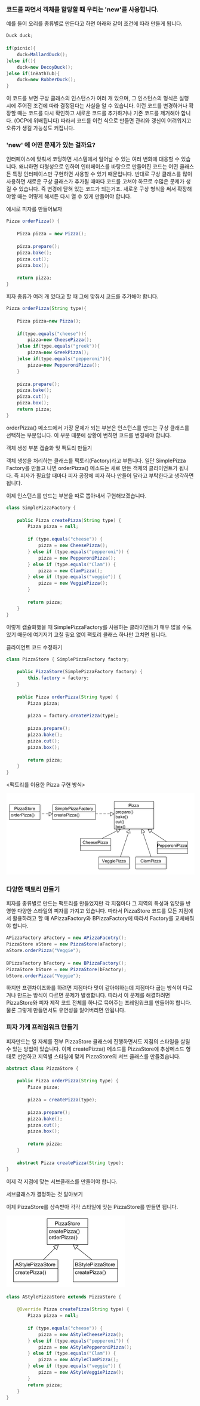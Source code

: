### 코드를 짜면서 객체를 할당할 때 우리는 'new'를 사용합니다.

예를 들어 오리를 종류별로 만든다고 하면 아래와 같이 조건에 따라 만들게 됩니다.

```java
Duck duck;

if(picnic){
    duck=MallardDuck();
}else if(){
    duck=new DecoyDuck();
}else if(inBathTub){
    duck=new RubberDuck();
}
```

이 코드를 보면 구상 클래스의 인스턴스가 여러 개 있으며, 그 인스턴스의 형식은 실행 시에 주어진 조건에 따라 결정된다는 사실을 알 수 있습니다. 이런 코드를 변경하거나 확장할 때는 코드를 다시 확인하고 새로운
코드를 추가하거나 기존 코드를 제거해야 합니다. (OCP에 위배됩니다)
따라서 코드를 이런 식으로 만들면 관리와 갱신이 어려워지고 오류가 생길 가능성도 커집니다.

### 'new' 에 어떤 문제가 있는 걸까요?

인터페이스에 맞춰서 코딩하면 시스템에서 일어날 수 있는 여러 변화에 대응할 수 있습니다. 왜냐하면 다형성으로 인하여 인터페이스를 바탕으로 만들어진 코드는 어떤 클래스든 특정 인터페이스만 구현하면 사용할 수 있기
때문입니다. 반대로 구상 클래스를 많이 사용하면 새로운 구상 클래스가 추가될 때마다 코드를 고쳐야 하므로 수많은 문제가 생길 수 있습니다. 즉 변경에 닫혀 있는 코드가 되는거죠. 새로운 구상 형식을 써서 확장해야할
때는 어떻게 해서든 다시 열 수 있게 만들어야 합니다.

예시로 피자를 만들어보자

```java 
Pizza orderPizza() {

    Pizza pizza = new Pizza();

    pizza.prepare();
    pizza.bake();
    pizza.cut();
    pizza.box();
    
    return pizza;
}
```

피자 종류가 여러 개 있다고 할 때 그에 맞춰서 코드를 추가해야 합니다.

```java
Pizza orderPizza(String type){
    
    Pizza pizza=new Pizza();

    if(type.equals("cheese")){
        pizza=new CheesePizza();
    }else if(type.equals("greek")){
        pizza=new GreekPizza();
    }else if(type.equals("pepperoni")){
        pizza=new PepperoniPizza();
    }

    pizza.prepare();
    pizza.bake();
    pizza.cut();
    pizza.box();
    return pizza;
}
```

orderPizza() 메소드에서 가장 문제가 되는 부분은 인스턴스를 만드는 구상 클래스를 선택하는 부분입니다. 이 부분 때문에 상황이 변하면 코드를 변경해야 합니다.

객체 생성 부분 캡슐화 및 팩토리 만들기

객체 생성을 처리하는 클래스를 팩토리(Factory)라고 부릅니다. 일단 SimplePizza Factory를 만들고 나면 orderPizza() 메소드는 새로 만든 객체의 클라이언트가 됩니다. 즉 피자가 필요할
때마다 피자 공장에 피자 하나 만들어 달라고 부탁한다고 생각하면 됩니다.

이제 인스턴스를 만드는 부분을 따로 뽑아내서 구현해보겠습니다.

```java
class SimplePizzaFactory { 
    
    public Pizza createPizza(String type) { 
        Pizza pizza = null;

        if (type.equals("cheese")) {
            pizza = new CheesePizza();
        } else if (type.equals("pepperoni")) {
            pizza = new PepperoniPizza();
        } else if (type.equals("Clam")) {
            pizza = new ClamPizza();
        } else if (type.equals("veggie")) {
            pizza = new VeggiePizza();
        }
        
        return pizza;
    }
}
```

이렇게 캡슐화했을 때 SimplePizzaFactory를 사용하는 클라이언트가 매우 많을 수도 있기 때문에 여기저기 고칠 필요 없이 팩토리 클래스 하나만 고치면 됩니다.

클라이언트 코드 수정하기

```java
class PizzaStore { SimplePizzaFactory factory;

    public PizzaStore(SimplePizzaFactory factory) {
        this.factory = factory;
    }
    
    public Pizza orderPizza(String type) {
        Pizza pizza;
        
        pizza = factory.createPizza(type);
        
        pizza.prepare();
        pizza.bake();
        pizza.cut();
        pizza.box();
        
        return pizza;
    }
}
```

<팩토리를 이용한 Pizza 구현 방식>

![FactoryMethod UML1](./img/factory/FactoryMethod1.png)

### 다양한 팩토리 만들기

피자를 종류별로 만드는 팩토리를 만들었지만 각 지점마다 그 지역의 특성과 입맛을 반영한 다양한 스타일의 피자를 가지고 있습니다. 
따라서 PizzaStore 코드를 모든 지점에서 활용하려고 할 때 APizzaFactory와 BPizzaFactory에 따라서 Factory를 교체해줘야 합니다.

```java
APizzaFactory aFactory = new APizzaFacotry(); 
PizzaStore aStore = new PizzaStore(aFactory); 
aStore.orderPizza("Veggie");

BPizzaFactory bFactory = new BPizzaFactory(); 
PizzaStore bStore = new PizzaStore(bFactory); 
bStore.orderPizza("Veggie");
```

하지만 프랜차이즈화를 하려면 지점마다 맛이 같아야하는데 지점마다 굽는 방식이 다르거나 만드는 방식이 다르면 문제가 발생합니다. 
따라서 이 문제를 해결하려면 PizzaStore와 피자 제작 코드 전체를 하나로 묶어주는 프레임워크를 만들어야 합니다. 
물론 그렇게 만들면서도 유연성을 잃어버리면 안됩니다.

### 피자 가게 프레임워크 만들기

피자만드는 일 자체를 전부 PizzaStore 클래스에 진행하면서도 지점의 스타일을 살릴 수 있는 방법이 있습니다. 이제 createPizza() 메소드를 PizzaStore에 추상메소드 형태로 선언하고 지역별
스타일에 맞게 PizzaStore의 서브 클래스를 만들겠습니다.

```java
abstract class PizzaStore {

    public Pizza orderPizza(String type) {
        Pizza pizza;

        pizza = createPizza(type);

        pizza.prepare();
        pizza.bake();
        pizza.cut();
        pizza.box();

        return pizza;
    }
    
    abstract Pizza createPizza(String type);
}
```

이제 각 지점에 맞는 서브클래스를 만들어야 합니다.

서브클래스가 결정하는 것 알아보기

이제 PizzaStore를 상속받아 각각 스타일에 맞는 PizzaStore를 만들면 됩니다.

![FactoryMethod UML2](./img/factory/FactoryMethod2.png)

```java
class AStylePizzaStore extends PizzaStore { 
    
    @Override Pizza createPizza(String type) { 
        Pizza pizza = null;

        if (type.equals("cheese")) {
            pizza = new AStyleCheesePizza();
        } else if (type.equals("pepperoni")) {
            pizza = new AStylePepperoniPizza();
        } else if (type.equals("Clam")) {
            pizza = new AStyleClamPizza();
        } else if (type.equals("veggie")) {
            pizza = new AStyleVeggiePizza();
        }
        return pizza;
    }
}
```